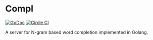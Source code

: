 # Compl

[![GoDoc](http://godoc.org/github.com/mitsuse/compl?status.svg)](http://godoc.org/github.com/mitsuse/compl)
[![Circle CI](https://circleci.com/gh/mitsuse/compl.svg?style=shield)](https://circleci.com/gh/mitsuse/compl)

A server for N-gram based word completion implemented in Golang.
